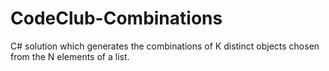CodeClub-Combinations
======================

C# solution which generates the combinations of K distinct objects chosen from the N elements of a list.